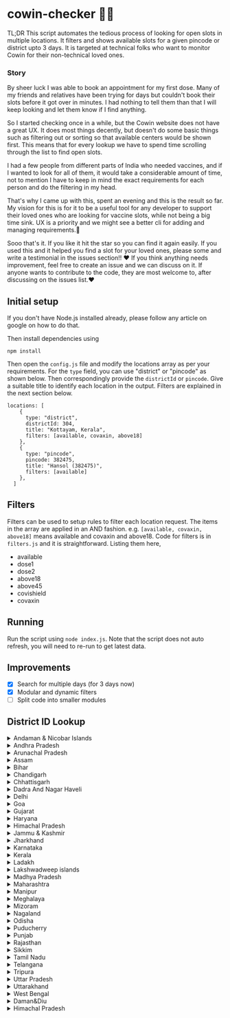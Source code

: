 # cowin-checker 💯💉

TL;DR This script automates the tedious process of looking for open slots in multiple locations. It filters and shows available slots for a given pincode or district upto 3 days. It is targeted at technical folks who want to monitor Cowin for their non-technical loved ones.

### Story

By sheer luck I was able to book an appointment for my first dose. Many of my friends and relatives have been trying for days but couldn't book their slots before it got over in minutes. I had nothing to tell them than that I will keep looking and let them know if I find anything.

So I started checking once in a while, but the Cowin website does not have a great UX. It does most things decently, but doesn't do some basic things such as filtering out or sorting so that available centers would be shown first. This means that for every lookup we have to spend time scrolling through the list to find open slots.

I had a few people from different parts of India who needed vaccines, and if I wanted to look for all of them, it would take a considerable amount of time, not to mention I have to keep in mind the exact requirements for each person and do the filtering in my head.

That's why I came up with this, spent an evening and this is the result so far. My vision for this is for it to be a useful tool for any developer to support their loved ones who are looking for vaccine slots, while not being a big time sink. UX is a priority and we might see a better cli for adding and managing requirements.🥳

Sooo that's it. If you like it hit the star so you can find it again easily. If you used this and it helped you find a slot for your loved ones, please some and write a testimonial in the issues section!! ❤️ If you think anything needs improvement, feel free to create an issue and we can discuss on it. If anyone wants to contribute to the code, they are most welcome to, after discussing on the issues list.❤️

## Initial setup

If you don't have Node.js installed already, please follow any article on google on how to do that.

Then install dependencies using

`npm install`

Then open the `config.js` file and modify the locations array as per your requirements. For the `type` field, you can use "district" or "pincode" as shown below. Then correspondingly provide the `districtId` or `pincode`. Give a suitable title to identify each location in the output. Filters are explained in the next section below.

```
locations: [
    {
      type: "district",
      districtId: 304,
      title: "Kottayam, Kerala",
      filters: [available, covaxin, above18]
    },
    {
      type: "pincode",
      pincode: 382475,
      title: "Hansol (382475)",
      filters: [available]
    },
  ]
```

## Filters

Filters can be used to setup rules to filter each location request. The items in the array are applied in an AND fashion. e.g. `[available, covaxin, above18]` means available and covaxin and above18. Code for filters is in `filters.js` and it is straightforward. Listing them here,

- available
- dose1
- dose2
- above18
- above45
- covishield
- covaxin

## Running

Run the script using `node index.js`. Note that the script does not auto refresh, you will need to re-run to get latest data.

## Improvements

- [x] Search for multiple days (for 3 days now)
- [x] Modular and dynamic filters
- [ ] Split code into smaller modules

## District ID Lookup

<details>
  <summary> Andaman & Nicobar Islands </summary>

- 3: Nicobar
- 1: North and Middle Andaman
- 2: South Andaman
</details>

<details>
  <summary> Andhra Pradesh </summary>

- 9: Anantapur
- 10: Chittoor
- 11: East Godavari
- 5: Guntur
- 4: Krishna
- 7: Kurnool
- 12: Prakasam
- 13: Sri Potti Sriramulu Nellore
- 14: Srikakulam
- 8: Visakhapatnam
- 15: Vizianagaram
- 16: West Godavari
- 6: YSR District, Kadapa (Cuddapah)
</details>

<details>
  <summary> Arunachal Pradesh </summary>

- 22: Anjaw
- 20: Changlang
- 25: Dibang Valley
- 23: East Kameng
- 42: East Siang
- 17: Itanagar Capital Complex
- 24: Kamle
- 27: Kra Daadi
- 21: Kurung Kumey
- 33: Lepa Rada
- 29: Lohit
- 40: Longding
- 31: Lower Dibang Valley
- 18: Lower Siang
- 32: Lower Subansiri
- 36: Namsai
- 19: Pakke Kessang
- 39: Papum Pare
- 35: Shi Yomi
- 37: Siang
- 30: Tawang
- 26: Tirap
- 34: Upper Siang
- 41: Upper Subansiri
- 28: West Kameng
- 38: West Siang
</details>

<details>
  <summary> Assam </summary>

- 46: Baksa
- 47: Barpeta
- 765: Biswanath
- 57: Bongaigaon
- 66: Cachar
- 766: Charaideo
- 58: Chirang
- 48: Darrang
- 62: Dhemaji
- 59: Dhubri
- 43: Dibrugarh
- 67: Dima Hasao
- 60: Goalpara
- 53: Golaghat
- 68: Hailakandi
- 764: Hojai
- 54: Jorhat
- 49: Kamrup Metropolitan
- 50: Kamrup Rural
- 51: Karbi-Anglong
- 69: Karimganj
- 61: Kokrajhar
- 63: Lakhimpur
- 767: Majuli
- 55: Morigaon
- 56: Nagaon
- 52: Nalbari
- 44: Sivasagar
- 64: Sonitpur
- 768: South Salmara Mankachar
- 45: Tinsukia
- 65: Udalguri
- 769: West Karbi Anglong
</details>

<details>
  <summary> Bihar </summary>

- 74: Araria
- 78: Arwal
- 77: Aurangabad
- 83: Banka
- 98: Begusarai
- 82: Bhagalpur
- 99: Bhojpur
- 100: Buxar
- 94: Darbhanga
- 105: East Champaran
- 79: Gaya
- 104: Gopalganj
- 107: Jamui
- 91: Jehanabad
- 80: Kaimur
- 75: Katihar
- 101: Khagaria
- 76: Kishanganj
- 84: Lakhisarai
- 70: Madhepura
- 95: Madhubani
- 85: Munger
- 86: Muzaffarpur
- 90: Nalanda
- 92: Nawada
- 97: Patna
- 73: Purnia
- 81: Rohtas
- 71: Saharsa
- 96: Samastipur
- 102: Saran
- 93: Sheikhpura
- 87: Sheohar
- 88: Sitamarhi
- 103: Siwan
- 72: Supaul
- 89: Vaishali
- 106: West Champaran
</details>

<details>
  <summary> Chandigarh </summary>

108 Chandigarh

</details>

<details>
  <summary> Chhattisgarh </summary>

- 110: Balod
- 111: Baloda bazar
- 112: Balrampur
- 113: Bastar
- 114: Bemetara
- 115: Bijapur
- 116: Bilaspur
- 117: Dantewada
- 118: Dhamtari
- 119: Durg
- 120: Gariaband
- 136: Gaurela Pendra Marwahi
- 121: Janjgir-Champa
- 122: Jashpur
- 123: Kanker
- 135: Kawardha
- 124: Kondagaon
- 125: Korba
- 126: Koriya
- 127: Mahasamund
- 128: Mungeli
- 129: Narayanpur
- 130: Raigarh
- 109: Raipur
- 131: Rajnandgaon
- 132: Sukma
- 133: Surajpur
- 134: Surguja
</details>

<details>
  <summary> Dadra And Nagar Haveli </summary>

137 Dadra and Nagar Haveli

</details>

<details>
  <summary> Delhi </summary>

- 141: Central Delhi
- 145: East Delhi
- 140: New Delhi
- 146: North Delhi
- 147: North East Delhi
- 143: North West Delhi
- 148: Shahdara
- 149: South Delhi
- 144: South East Delhi
- 150: South West Delhi
- 142: West Delhi
</details>

<details>
  <summary> Goa </summary>

- 151: North Goa
- 152: South Goa
</details>

<details>
  <summary> Gujarat </summary>

- 154: Ahmedabad
- 770: Ahmedabad Corporation
- 174: Amreli
- 179: Anand
- 158: Aravalli
- 159: Banaskantha
- 180: Bharuch
- 175: Bhavnagar
- 771: Bhavnagar Corporation
- 176: Botad
- 181: Chhotaudepur
- 182: Dahod
- 163: Dang
- 168: Devbhumi Dwaraka
- 153: Gandhinagar
- 772: Gandhinagar Corporation
- 177: Gir Somnath
- 169: Jamnagar
- 773: Jamnagar Corporation
- 178: Junagadh
- 774: Junagadh Corporation
- 156: Kheda
- 170: Kutch
- 183: Mahisagar
- 160: Mehsana
- 171: Morbi
- 184: Narmada
- 164: Navsari
- 185: Panchmahal
- 161: Patan
- 172: Porbandar
- 173: Rajkot
- 775: Rajkot Corporation
- 162: Sabarkantha
- 165: Surat
- 776: Surat Corporation
- 157: Surendranagar
- 166: Tapi
- 155: Vadodara
- 777: Vadodara Corporation
- 167: Valsad
</details>

<details>
  <summary> Haryana </summary>

- 193: Ambala
- 200: Bhiwani
- 201: Charkhi Dadri
- 199: Faridabad
- 196: Fatehabad
- 188: Gurgaon
- 191: Hisar
- 189: Jhajjar
- 204: Jind
- 190: Kaithal
- 203: Karnal
- 186: Kurukshetra
- 206: Mahendragarh
- 205: Nuh
- 207: Palwal
- 187: Panchkula
- 195: Panipat
- 202: Rewari
- 192: Rohtak
- 194: Sirsa
- 198: Sonipat
- 197: Yamunanagar
</details>

<details>
  <summary> Himachal Pradesh </summary>

- 219: Bilaspur
- 214: Chamba
- 217: Hamirpur
- 213: Kangra
- 216: Kinnaur
- 211: Kullu
- 210: Lahaul Spiti
- 215: Mandi
- 208: Shimla
- 212: Sirmaur
- 209: Solan
- 218: Una
</details>

<details>
  <summary> Jammu & Kashmir </summary>

- 224: Anantnag
- 223: Bandipore
- 225: Baramulla
- 229: Budgam
- 232: Doda
- 228: Ganderbal
- 230: Jammu
- 234: Kathua
- 231: Kishtwar
- 221: Kulgam
- 226: Kupwara
- 238: Poonch
- 227: Pulwama
- 237: Rajouri
- 235: Ramban
- 239: Reasi
- 236: Samba
- 222: Shopian
- 220: Srinagar
- 233: Udhampur
</details>

<details>
  <summary> Jharkhand </summary>

- 242: Bokaro
- 245: Chatra
- 253: Deoghar
- 257: Dhanbad
- 258: Dumka
- 247: East Singhbhum
- 243: Garhwa
- 256: Giridih
- 262: Godda
- 251: Gumla
- 255: Hazaribagh
- 259: Jamtara
- 252: Khunti
- 241: Koderma
- 244: Latehar
- 250: Lohardaga
- 261: Pakur
- 246: Palamu
- 254: Ramgarh
- 240: Ranchi
- 260: Sahebganj
- 248: Seraikela Kharsawan
- 249: Simdega
- 263: West Singhbhum
</details>

<details>
  <summary> Karnataka </summary>

- 270: Bagalkot
- 276: Bangalore Rural
- 265: Bangalore Urban
- 294: BBMP
- 264: Belgaum
- 274: Bellary
- 272: Bidar
- 271: Chamarajanagar
- 273: Chikamagalur
- 291: Chikkaballapur
- 268: Chitradurga
- 269: Dakshina Kannada
- 275: Davanagere
- 278: Dharwad
- 280: Gadag
- 267: Gulbarga
- 289: Hassan
- 279: Haveri
- 283: Kodagu
- 277: Kolar
- 282: Koppal
- 290: Mandya
- 266: Mysore
- 284: Raichur
- 292: Ramanagara
- 287: Shimoga
- 288: Tumkur
- 286: Udupi
- 281: Uttar Kannada
- 293: Vijayapura
- 285: Yadgir
</details>

<details>
  <summary> Kerala </summary>

- 301: Alappuzha
- 307: Ernakulam
- 306: Idukki
- 297: Kannur
- 295: Kasaragod
- 298: Kollam
- 304: Kottayam
- 305: Kozhikode
- 302: Malappuram
- 308: Palakkad
- 300: Pathanamthitta
- 296: Thiruvananthapuram
- 303: Thrissur
- 299: Wayanad
</details>

<details>
  <summary> Ladakh </summary>

- 309: Kargil
- 310: Leh
</details>

<details>
  <summary> Lakshwadweep islands </summary>

- 796: Agatti Island
- 311: Lakshadweep
</details>

<details>
  <summary> Madhya Pradesh </summary>

- 320: Agar
- 357: Alirajpur
- 334: Anuppur
- 354: Ashoknagar
- 338: Balaghat
- 343: Barwani
- 362: Betul
- 351: Bhind
- 312: Bhopal
- 342: Burhanpur
- 328: Chhatarpur
- 337: Chhindwara
- 327: Damoh
- 350: Datia
- 324: Dewas
- 341: Dhar
- 336: Dindori
- 348: Guna
- 313: Gwalior
- 361: Harda
- 360: Hoshangabad
- 314: Indore
- 315: Jabalpur
- 340: Jhabua
- 353: Katni
- 339: Khandwa
- 344: Khargone
- 335: Mandla
- 319: Mandsaur
- 347: Morena
- 352: Narsinghpur
- 323: Neemuch
- 326: Panna
- 359: Raisen
- 358: Rajgarh
- 322: Ratlam
- 316: Rewa
- 317: Sagar
- 333: Satna
- 356: Sehore
- 349: Seoni
- 332: Shahdol
- 321: Shajapur
- 346: Sheopur
- 345: Shivpuri
- 331: Sidhi
- 330: Singrauli
- 325: Tikamgarh
- 318: Ujjain
- 329: Umaria
- 355: Vidisha
</details>

<details>
  <summary> Maharashtra </summary>

- 391: Ahmednagar
- 364: Akola
- 366: Amravati
- 397: Aurangabad
- 384: Beed
- 370: Bhandara
- 367: Buldhana
- 380: Chandrapur
- 388: Dhule
- 379: Gadchiroli
- 378: Gondia
- 386: Hingoli
- 390: Jalgaon
- 396: Jalna
- 371: Kolhapur
- 383: Latur
- 395: Mumbai
- 365: Nagpur
- 382: Nanded
- 387: Nandurbar
- 389: Nashik
- 381: Osmanabad
- 394: Palghar
- 385: Parbhani
- 363: Pune
- 393: Raigad
- 372: Ratnagiri
- 373: Sangli
- 376: Satara
- 374: Sindhudurg
- 375: Solapur
- 392: Thane
- 377: Wardha
- 369: Washim
- 368: Yavatmal
</details>

<details>
  <summary> Manipur </summary>

- 398: Bishnupur
- 399: Chandel
- 400: Churachandpur
- 401: Imphal East
- 402: Imphal West
- 410: Jiribam
- 413: Kakching
- 409: Kamjong
- 408: Kangpokpi
- 412: Noney
- 411: Pherzawl
- 403: Senapati
- 404: Tamenglong
- 407: Tengnoupal
- 405: Thoubal
- 406: Ukhrul
</details>

<details>
  <summary> Meghalaya </summary>

- 424: East Garo Hills
- 418: East Jaintia Hills
- 414: East Khasi Hills
- 423: North Garo Hills
- 417: Ri-Bhoi
- 421: South Garo Hills
- 422: South West Garo Hills
- 415: South West Khasi Hills
- 420: West Garo Hills
- 416: West Jaintia Hills
- 419: West Khasi Hills
</details>

<details>
  <summary> Mizoram </summary>

- 425: Aizawl East
- 426: Aizawl West
- 429: Champhai
- 428: Kolasib
- 432: Lawngtlai
- 431: Lunglei
- 427: Mamit
- 430: Serchhip
- 433: Siaha
</details>

<details>
  <summary> Nagaland </summary>

- 434: Dimapur
- 444: Kiphire
- 441: Kohima
- 438: Longleng
- 437: Mokokchung
- 439: Mon
- 435: Peren
- 443: Phek
- 440: Tuensang
- 436: Wokha
- 442: Zunheboto
</details>

<details>
  <summary> Odisha </summary>

- 445: Angul
- 448: Balangir
- 447: Balasore
- 472: Bargarh
- 454: Bhadrak
- 468: Boudh
- 457: Cuttack
- 473: Deogarh
- 458: Dhenkanal
- 467: Gajapati
- 449: Ganjam
- 459: Jagatsinghpur
- 460: Jajpur
- 474: Jharsuguda
- 464: Kalahandi
- 450: Kandhamal
- 461: Kendrapara
- 455: Kendujhar
- 446: Khurda
- 451: Koraput
- 469: Malkangiri
- 456: Mayurbhanj
- 470: Nabarangpur
- 462: Nayagarh
- 465: Nuapada
- 463: Puri
- 471: Rayagada
- 452: Sambalpur
- 466: Subarnapur
- 453: Sundargarh
</details>

<details>
  <summary>  Puducherry </summary>

- 476: Karaikal
- 477: Mahe
- 475: Puducherry
- 478: Yanam
</details>

<details>
  <summary> Punjab </summary>

- 485: Amritsar
- 483: Barnala
- 493: Bathinda
- 499: Faridkot
- 484: Fatehgarh Sahib
- 487: Fazilka
- 480: Ferozpur
- 489: Gurdaspur
- 481: Hoshiarpur
- 492: Jalandhar
- 479: Kapurthala
- 488: Ludhiana
- 482: Mansa
- 491: Moga
- 486: Pathankot
- 494: Patiala
- 497: Rup Nagar
- 498: Sangrur
- 496: SAS Nagar
- 500: SBS Nagar
- 490: Sri Muktsar Sahib
- 495: Tarn Taran
</details>

<details>
  <summary> Rajasthan </summary>

- 507: Ajmer
- 512: Alwar
- 519: Banswara
- 516: Baran
- 528: Barmer
- 508: Bharatpur
- 523: Bhilwara
- 501: Bikaner
- 514: Bundi
- 521: Chittorgarh
- 530: Churu
- 511: Dausa
- 524: Dholpur
- 520: Dungarpur
- 517: Hanumangarh
- 505: Jaipur I
- 506: Jaipur II
- 527: Jaisalmer
- 533: Jalore
- 515: Jhalawar
- 510: Jhunjhunu
- 502: Jodhpur
- 525: Karauli
- 503: Kota
- 532: Nagaur
- 529: Pali
- 522: Pratapgarh
- 518: Rajsamand
- 534: Sawai Madhopur
- 513: Sikar
- 531: Sirohi
- 509: Sri Ganganagar
- 526: Tonk
- 504: Udaipur
</details>

<details>
  <summary> Sikkim </summary>

- 535: East Sikkim
- 537: North Sikkim
- 538: South Sikkim
- 536: West Sikkim
</details>

<details>
  <summary> Tamil Nadu </summary>

- 779: Aranthangi
- 555: Ariyalur
- 578: Attur
- 565: Chengalpet
- 571: Chennai
- 778: Cheyyar
- 539: Coimbatore
- 547: Cuddalore
- 566: Dharmapuri
- 556: Dindigul
- 563: Erode
- 552: Kallakurichi
- 557: Kanchipuram
- 544: Kanyakumari
- 559: Karur
- 780: Kovilpatti
- 562: Krishnagiri
- 540: Madurai
- 576: Nagapattinam
- 558: Namakkal
- 577: Nilgiris
- 564: Palani
- 573: Paramakudi
- 570: Perambalur
- 575: Poonamallee
- 546: Pudukkottai
- 567: Ramanathapuram
- 781: Ranipet
- 545: Salem
- 561: Sivaganga
- 580: Sivakasi
- 551: Tenkasi
- 541: Thanjavur
- 569: Theni
- 554: Thoothukudi (Tuticorin)
- 560: Tiruchirappalli
- 548: Tirunelveli
- 550: Tirupattur
- 568: Tiruppur
- 572: Tiruvallur
- 553: Tiruvannamalai
- 574: Tiruvarur
- 543: Vellore
- 542: Viluppuram
- 549: Virudhunagar
</details>

<details>
  <summary> Telangana </summary>

- 582: Adilabad
- 583: Bhadradri Kothagudem
- 581: Hyderabad
- 584: Jagtial
- 585: Jangaon
- 586: Jayashankar Bhupalpally
- 587: Jogulamba Gadwal
- 588: Kamareddy
- 589: Karimnagar
- 590: Khammam
- 591: Kumuram Bheem
- 592: Mahabubabad
- 593: Mahabubnagar
- 594: Mancherial
- 595: Medak
- 596: Medchal
- 612: Mulugu
- 597: Nagarkurnool
- 598: Nalgonda
- 613: Narayanpet
- 599: Nirmal
- 600: Nizamabad
- 601: Peddapalli
- 602: Rajanna Sircilla
- 603: Rangareddy
- 604: Sangareddy
- 605: Siddipet
- 606: Suryapet
- 607: Vikarabad
- 608: Wanaparthy
- 609: Warangal(Rural)
- 610: Warangal(Urban)
- 611: Yadadri Bhuvanagiri
</details>

<details>
  <summary> Tripura </summary>

- 614: Dhalai
- 615: Gomati
- 616: Khowai
- 617: North Tripura
- 618: Sepahijala
- 619: South Tripura
- 620: Unakoti
- 621: West Tripura
</details>

<details>
  <summary> Uttar Pradesh </summary>

- 622: Agra
- 623: Aligarh
- 625: Ambedkar Nagar
- 626: Amethi
- 627: Amroha
- 628: Auraiya
- 646: Ayodhya
- 629: Azamgarh
- 630: Badaun
- 631: Baghpat
- 632: Bahraich
- 633: Balarampur
- 634: Ballia
- 635: Banda
- 636: Barabanki
- 637: Bareilly
- 638: Basti
- 687: Bhadohi
- 639: Bijnour
- 640: Bulandshahr
- 641: Chandauli
- 642: Chitrakoot
- 643: Deoria
- 644: Etah
- 645: Etawah
- 647: Farrukhabad
- 648: Fatehpur
- 649: Firozabad
- 650: Gautam Buddha Nagar
- 651: Ghaziabad
- 652: Ghazipur
- 653: Gonda
- 654: Gorakhpur
- 655: Hamirpur
- 656: Hapur
- 657: Hardoi
- 658: Hathras
- 659: Jalaun
- 660: Jaunpur
- 661: Jhansi
- 662: Kannauj
- 663: Kanpur Dehat
- 664: Kanpur Nagar
- 665: Kasganj
- 666: Kaushambi
- 667: Kushinagar
- 668: Lakhimpur Kheri
- 669: Lalitpur
- 670: Lucknow
- 671: Maharajganj
- 672: Mahoba
- 673: Mainpuri
- 674: Mathura
- 675: Mau
- 676: Meerut
- 677: Mirzapur
- 678: Moradabad
- 679: Muzaffarnagar
- 680: Pilibhit
- 682: Pratapgarh
- 624: Prayagraj
- 681: Raebareli
- 683: Rampur
- 684: Saharanpur
- 685: Sambhal
- 686: Sant Kabir Nagar
- 688: Shahjahanpur
- 689: Shamli
- 690: Shravasti
- 691: Siddharthnagar
- 692: Sitapur
- 693: Sonbhadra
- 694: Sultanpur
- 695: Unnao
- 696: Varanasi
</details>

<details>
  <summary> Uttarakhand </summary>

- 704: Almora
- 707: Bageshwar
- 699: Chamoli
- 708: Champawat
- 697: Dehradun
- 702: Haridwar
- 709: Nainital
- 698: Pauri Garhwal
- 706: Pithoragarh
- 700: Rudraprayag
- 701: Tehri Garhwal
- 705: Udham Singh Nagar
- 703: Uttarkashi
</details>

<details>
  <summary> West Bengal </summary>

- 710: Alipurduar District
- 711: Bankura
- 712: Basirhat HD (North 24 Parganas)
- 713: Birbhum
- 714: Bishnupur HD (Bankura)
- 715: Cooch Behar
- 783: COOCHBEHAR
- 716: Dakshin Dinajpur
- 717: Darjeeling
- 718: Diamond Harbor HD (S 24 Parganas)
- 719: East Bardhaman
- 720: Hoogly
- 721: Howrah
- 722: Jalpaiguri
- 723: Jhargram
- 724: Kalimpong
- 725: Kolkata
- 726: Malda
- 727: Murshidabad
- 728: Nadia
- 729: Nandigram HD (East Medinipore)
- 730: North 24 Parganas
- 731: Paschim Medinipore
- 732: Purba Medinipore
- 733: Purulia
- 734: Rampurhat HD (Birbhum)
- 735: South 24 Parganas
- 736: Uttar Dinajpur
- 737: West Bardhaman
</details>

<details>
  <summary> Daman&Diu </summary>

- 138: Daman
- 139: Diu

</details>

<details>
  <summary> Himachal Pradesh </summary>

- 791: Chamba
- 795: Kangra
- 792: Kinnaur
- 793: Mandi
- 794: Shimla

</details>
